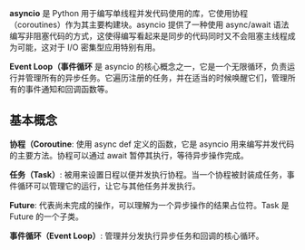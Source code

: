 **asyncio** 是 Python 用于编写单线程并发代码使用的库，它使用协程（coroutines）作为其主要构建块。asyncio 提供了一种使用 async/await 语法编写非阻塞代码的方式，这使得编写看起来是同步的代码同时又不会阻塞主线程成为可能，这对于 I/O 密集型应用特别有用。

**Event Loop（事件循环** 是 asyncio 的核心概念之一，它是一个无限循环，负责运行并管理所有的异步任务。它遍历注册的任务，并在适当的时候唤醒它们，管理所有的事件通知和回调函数等。

## 基本概念
**协程（Coroutine**: 使用 async def 定义的函数，它是 asyncio 用来编写并发代码的主要方法。协程可以通过 await 暂停其执行，等待异步操作完成。

**任务（Task）**: 被用来设置日程以便并发执行协程。当一个协程被封装成任务，事件循环可以管理它的运行，让它与其他任务并发执行。

**Future**: 代表尚未完成的操作，可以理解为一个异步操作的结果占位符。Task 是 Future 的一个子类。

**事件循环（Event Loop）**: 管理并分发执行异步任务和回调的核心循环。